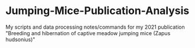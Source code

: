 # Jumping-Mice-Publication-Analysis
My scripts and data processing notes/commands for my 2021 publication "Breeding and hibernation of captive meadow jumping mice (Zapus hudsonius)"
